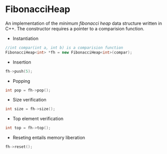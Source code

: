 # FibonacciHeap
An implementation of the *minimum fibonacci heap* data structure written in C++. The constructor requires a pointer to a comparision function.
* Instantiation
```cpp
//int compar(int a, int b) is a comparision function
FibonacciHeap<int> *fh = new FibonacciHeap<int>(compar);
```
* Insertion
```cpp
fh->push(5);
```
* Popping
```cpp
int pop = fh->pop();
```
* Size verification
```cpp
int size = fh->size();
```
* Top element verification
```cpp
int top = fh->top();
```
* Reseting entails memory liberation
```cpp
fh->reset();
```
